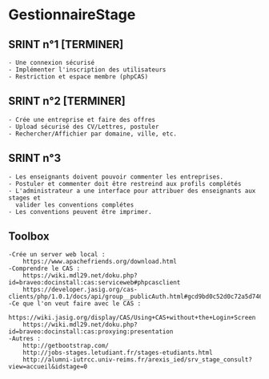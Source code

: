 # GestionnaireStage

SRINT n°1 [TERMINER]
-----------------
	- Une connexion sécurisé
	- Implémenter l'inscription des utilisateurs
	- Restriction et espace membre (phpCAS)

SRINT n°2 [TERMINER]
-----------------
	- Crée une entreprise et faire des offres
	- Upload sécurisé des CV/Lettres, postuler 
	- Rechercher/Affichier par domaine, ville, etc.

SRINT n°3 
-----------------
	- Les enseignants doivent pouvoir commenter les entreprises.
	- Postuler et commenter doit être restreind aux profils complétés
	- L'administrateur a une interface pour attribuer des enseignants aux stages et
	  valider les conventions complétes
	- Les conventions peuvent être imprimer.

Toolbox
-----------------
	-Crée un server web local :
		https://www.apachefriends.org/download.html
	-Comprendre le CAS :
		https://wiki.mdl29.net/doku.php?id=braveo:docinstall:cas:serviceweb#phpcasclient
		https://developer.jasig.org/cas-clients/php/1.0.1/docs/api/group__publicAuth.html#gcd9bd0c52d0c72a5d746365c4808527a
	-Ce que l'on veut faire avec le CAS :
		https://wiki.jasig.org/display/CAS/Using+CAS+without+the+Login+Screen
	 	https://wiki.mdl29.net/doku.php?id=braveo:docinstall:cas:proxying:presentation
	-Autres :
		http://getbootstrap.com/
		http://jobs-stages.letudiant.fr/stages-etudiants.html
		http://alumni-iutrcc.univ-reims.fr/arexis_ied/srv_stage_consult?view=accueil&idstage=0
		
